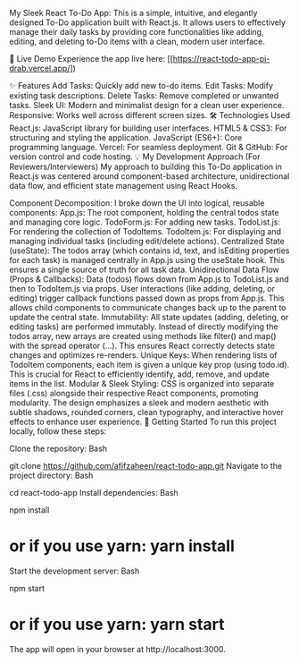 
My Sleek React To-Do App:
This is a simple, intuitive, and elegantly designed To-Do application built with React.js. It allows users to effectively manage their daily tasks by providing core functionalities like adding, editing, and deleting to-Do items with a clean, modern user interface.

🚀 Live Demo
Experience the app live here:
[[https://react-todo-app-pi-drab.vercel.app/])

✨ Features
Add Tasks: Quickly add new to-do items.
Edit Tasks: Modify existing task descriptions.
Delete Tasks: Remove completed or unwanted tasks.
Sleek UI: Modern and minimalist design for a clean user experience.
Responsive: Works well across different screen sizes.
🛠️ Technologies Used
React.js: JavaScript library for building user interfaces.
HTML5 & CSS3: For structuring and styling the application.
JavaScript (ES6+): Core programming language.
Vercel: For seamless deployment.
Git & GitHub: For version control and code hosting.
💡 My Development Approach (For Reviewers/Interviewers)
My approach to building this To-Do application in React.js was centered around component-based architecture, unidirectional data flow, and efficient state management using React Hooks.

Component Decomposition:
I broke down the UI into logical, reusable components:
App.js: The root component, holding the central todos state and managing core logic.
TodoForm.js: For adding new tasks.
TodoList.js: For rendering the collection of TodoItems.
TodoItem.js: For displaying and managing individual tasks (including edit/delete actions).
Centralized State (useState):
The todos array (which contains id, text, and isEditing properties for each task) is managed centrally in App.js using the useState hook. This ensures a single source of truth for all task data.
Unidirectional Data Flow (Props & Callbacks):
Data (todos) flows down from App.js to TodoList.js and then to TodoItem.js via props.
User interactions (like adding, deleting, or editing) trigger callback functions passed down as props from App.js. This allows child components to communicate changes back up to the parent to update the central state.
Immutability:
All state updates (adding, deleting, or editing tasks) are performed immutably. Instead of directly modifying the todos array, new arrays are created using methods like filter() and map() with the spread operator (...). This ensures React correctly detects state changes and optimizes re-renders.
Unique Keys:
When rendering lists of TodoItem components, each item is given a unique key prop (using todo.id). This is crucial for React to efficiently identify, add, remove, and update items in the list.
Modular & Sleek Styling:
CSS is organized into separate files (.css) alongside their respective React components, promoting modularity.
The design emphasizes a sleek and modern aesthetic with subtle shadows, rounded corners, clean typography, and interactive hover effects to enhance user experience.
🚀 Getting Started
To run this project locally, follow these steps:

Clone the repository:
Bash

git clone https://github.com/afifzaheen/react-todo-app.git
Navigate to the project directory:
Bash

cd react-todo-app
Install dependencies:
Bash

npm install
# or if you use yarn: yarn install
Start the development server:
Bash

npm start
# or if you use yarn: yarn start
The app will open in your browser at http://localhost:3000.

